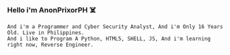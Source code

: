 ### Hello i'm AnonPrixorPH ☠️

```
And i'm a Programmer and Cyber Security Analyst, And i'm Only 16 Years Old. Live in Philippines.
And i like to Program A Python, HTML5, SHELL, JS, And i'm learning right now, Reverse Engineer.
```
